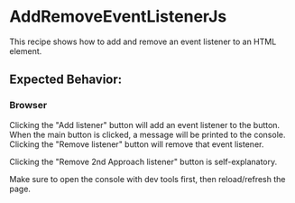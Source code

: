 # AddRemoveEventListenerJs

This recipe shows how to add and remove an event listener to an HTML element.

## Expected Behavior:

### Browser

Clicking the "Add listener" button will add an event listener to the button. When the main button is clicked, a message will be printed to the console. Clicking the "Remove listener" button will remove that event listener.

Clicking the "Remove 2nd Approach listener" button is self-explanatory.

Make sure to open the console with dev tools first, then reload/refresh the page.
